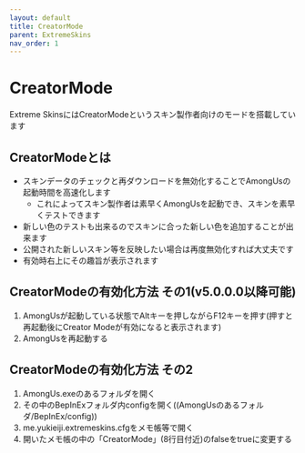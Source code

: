 ```yaml
---
layout: default
title: CreatorMode
parent: ExtremeSkins
nav_order: 1
---
```


# CreatorMode

Extreme SkinsにはCreatorModeというスキン製作者向けのモードを搭載しています
## CreatorModeとは
- スキンデータのチェックと再ダウンロードを無効化することでAmongUsの起動時間を高速化します
  - これによってスキン製作者は素早くAmongUsを起動でき、スキンを素早くテストできます
- 新しい色のテストも出来るのでスキンに合った新しい色を追加することが出来ます
- 公開された新しいスキン等を反映したい場合は再度無効化すれば大丈夫です
- 有効時右上にその趣旨が表示されます

## CreatorModeの有効化方法 その1(v5.0.0.0以降可能)
1. AmongUsが起動している状態でAltキーを押しながらF12キーを押す(押すと再起動後にCreator Modeが有効になると表示されます)
2. AmongUsを再起動する

## CreatorModeの有効化方法 その2
1. AmongUs.exeのあるフォルダを開く
2. その中のBepInExフォルダ内configを開く((AmongUsのあるフォルダ/BepInEx/config))
3. me.yukieiji.extremeskins.cfgをメモ帳等で開く
4. 開いたメモ帳の中の「CreatorMode」(8行目付近)のfalseをtrueに変更する